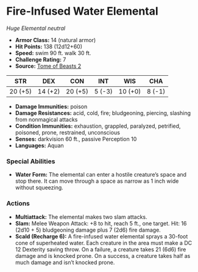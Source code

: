 # Fire-Infused Water Elemental

*Huge* *Elemental* *neutral*

- **Armor Class:** 14 (natural armor)
- **Hit Points:** 138 (12d12+60)
- **Speed:** swim 90 ft. walk 30 ft.
- **Challenge Rating:** 7
- **Source:** [Tome of Beasts 2](https://koboldpress.com/kpstore/product/tome-of-beasts-2-for-5th-edition/)

| STR | DEX | CON | INT | WIS | CHA |
| --- | --- | --- | --- | --- | --- |
| 20 (+5) | 14 (+2) | 20 (+5) | 5 (-3) | 10 (+0) | 8 (-1) |

- **Damage Immunities:** poison
- **Damage Resistances:** acid, cold, fire; bludgeoning, piercing, slashing from nonmagical attacks
- **Condition Immunities:** exhaustion, grappled, paralyzed, petrified, poisoned, prone, restrained, unconscious
- **Senses:** darkvision 60 ft., passive Perception 10
- **Languages:** Aquan
### Special Abilities
- **Water Form:** The elemental can enter a hostile creature’s space and stop there. It can move through a space as narrow as 1 inch wide without squeezing.
### Actions
- **Multiattack:** The elemental makes two slam attacks.
- **Slam:** Melee Weapon Attack: +8 to hit, reach 5 ft., one target. Hit: 16 (2d10 + 5) bludgeoning damage plus 7 (2d6) fire damage.
- **Scald (Recharge 6):** A fire-infused water elemental sprays a 30-foot cone of superheated water. Each creature in the area must make a DC 12 Dexterity saving throw. On a failure, a creature takes 21 (6d6) fire damage and is knocked prone. On a success, a creature takes half as much damage and isn’t knocked prone.
